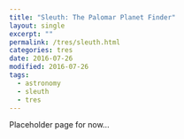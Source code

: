 ```yaml
---
title: "Sleuth: The Palomar Planet Finder"
layout: single
excerpt: ""
permalink: /tres/sleuth.html
categories: tres
date: 2016-07-26
modified: 2016-07-26
tags:
  - astronomy
  - sleuth
  - tres
---
```


<!--
TODO:

-->

Placeholder page for now...

